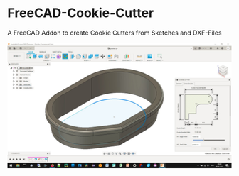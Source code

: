 # FreeCAD-Cookie-Cutter
A FreeCAD Addon to create Cookie Cutters from Sketches and DXF-Files

![](images/fusion-360-cookie-cutter-addin.png)